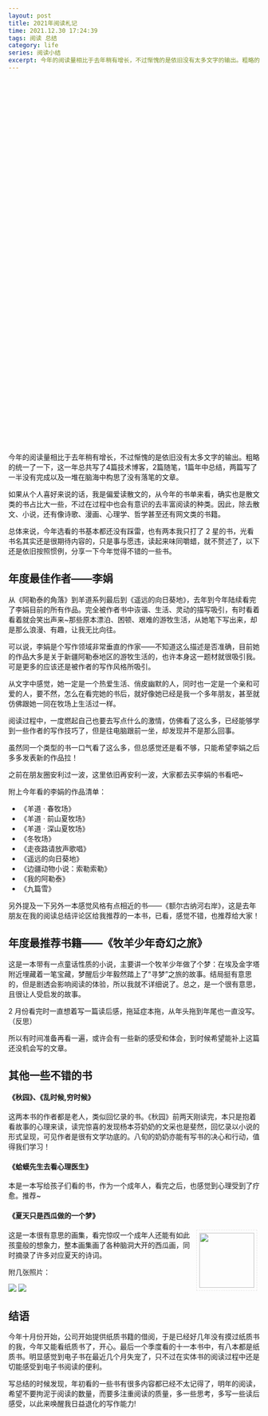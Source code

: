 ```yaml
---
layout: post
title: 2021年阅读札记
time: 2021.12.30 17:24:39
tags: 阅读 总结
category: life
series: 阅读小结
excerpt: 今年的阅读量相比于去年稍有增长，不过惭愧的是依旧没有太多文字的输出。粗略的统一了一下，这一年总共写了4篇技术博客，2篇随笔，1篇年中总结，两篇写了一半没有完成以及一堆在脑海中构思了没有落笔的文章。
---
```


<style>
.chartbox{
    width: 100%;
    height:720px;
    margin:20px 0;
}
.chartbox img{
    width:100%;
    height:auto;
}
.txtAroundImg{
    display: inline-block !important;
    margin: 0 5px !important;
    padding: 5px;
    border: 1px dashed #e5e5e5;
}
</style>
<div id="book-chart" class="chartbox"></div>
今年的阅读量相比于去年稍有增长，不过惭愧的是依旧没有太多文字的输出。粗略的统一了一下，这一年总共写了4篇技术博客，2篇随笔，1篇年中总结，两篇写了一半没有完成以及一堆在脑海中构思了没有落笔的文章。

如果从个人喜好来说的话，我是偏爱读散文的，从今年的书单来看，确实也是散文类的书占比大一些，不过在过程中也会有意识的去丰富阅读的种类。因此，除去散文、小说，还有像诗歌、漫画、心理学、哲学甚至还有网文类的书籍。

总体来说，今年选看的书基本都还没有踩雷，也有两本我只打了 2 星的书，光看书名其实还是很期待内容的，只是事与愿违，读起来味同嚼蜡，就不赘述了，以下还是依旧按照惯例，分享一下今年觉得不错的一些书。

## 年度最佳作者——李娟

从《阿勒泰的角落》到羊道系列最后到《遥远的向日葵地》，去年到今年陆续看完了李娟目前的所有作品。完全被作者书中诙谐、生活、灵动的描写吸引，有时看着看着就会笑出声来~那些原本漂泊、困顿、艰难的游牧生活，从她笔下写出来，却是那么浪漫、有趣，让我无比向往。

可以说，李娟是个写作领域非常垂直的作家——不知道这么描述是否准确，目前她的作品大多是关于新疆阿勒泰地区的游牧生活的，也许本身这一题材就很吸引我。可是更多的应该还是被作者的写作风格所吸引。

从文字中感觉，她一定是一个热爱生活、俏皮幽默的人，同时也一定是一个亲和可爱的人，要不然，怎么在看完她的书后，就好像她已经是我一个多年朋友，甚至就仿佛跟她一同在牧场上生活过一样。

阅读过程中，一度燃起自己也要去写点什么的激情，仿佛看了这么多，已经能够学到一些作者的写作技巧了，但是往电脑跟前一坐，却发现并不是那么回事。

虽然同一个类型的书一口气看了这么多，但总感觉还是看不够，只能希望李娟之后多多发表新的作品拉！

之前在朋友圈安利过一波，这里依旧再安利一波，大家都去买李娟的书看吧~

附上今年看的李娟的作品清单：

-   《羊道 · 春牧场》
-   《羊道 · 前山夏牧场》
-   《羊道 · 深山夏牧场》
-   《冬牧场》
-   《走夜路请放声歌唱》
-   《遥远的向日葵地》
-   《边疆动物小说：索勒索勒》
-   《我的阿勒泰》
-   《九篇雪》

另外提及一下另外一本感觉风格有点相近的书——《额尔古纳河右岸》，这是去年朋友在我的阅读总结评论区给我推荐的一本书，已看，感觉不错，也推荐给大家！

## 年度最推荐书籍——《牧羊少年奇幻之旅》

这是一本带有一点童话性质的小说，主要讲一个牧羊少年做了个梦：在埃及金字塔附近埋藏着一笔宝藏，梦醒后少年毅然踏上了“寻梦”之旅的故事。结局挺有意思的，但是剧透会影响阅读的体验，所以我就不详细说了。总之，是一个很有意思，且很让人受启发的故事。

2 月份看完时一直想着写一篇读后感，拖延症本拖，从年头拖到年尾也一直没写。（反思）

所以有时间准备再看一遍，或许会有一些新的感受和体会，到时候希望能补上这篇还没机会写的文章。

## 其他一些不错的书

#### 《秋园》、《乱时候,穷时候》

这两本书的作者都是老人，类似回忆录的书。《秋园》前两天刚读完，本只是抱着看故事的心理来读，读完惊喜的发现杨本芬奶奶的文采也是斐然，回忆录以小说的形式呈现，可见作者是很有文学功底的。八旬的奶奶亦能有写书的决心和行动，值得我们学习！

#### 《蛤蟆先生去看心理医生》

本是一本写给孩子们看的书，作为一个成年人，看完之后，也感觉到心理受到了疗愈。推荐~

#### 《夏天只是西瓜做的一个梦》

<img align="right" width="110" hspace="5" vspace="5" src="{{ site.baseurl}}/images/post/2021-12-30-read-summary-2021/pic01.jpeg" class="txtAroundImg" />
这是一本很有意思的画集，看完惊叹一个成年人还能有如此孩童般的想象力，整本画集画了各种脑洞大开的西瓜画，同时摘录了许多对应夏天的诗词。

附几张照片：

<img src="{{site.imgPath}}/post/2021-12-30-read-summary-2021/pic02.jpg" />
<img src="{{site.imgPath}}/post/2021-12-30-read-summary-2021/pic03.jpg" />

## 结语

今年十月份开始，公司开始提供纸质书籍的借阅，于是已经好几年没有摸过纸质书的我，今年又能看纸质书了，开心。最后一个季度看的十一本书中，有八本都是纸质书。明显感觉到电子书在最近几个月失宠了，只不过在实体书的阅读过程中还是切能感受到电子书阅读的便利。

写总结的时候发现，年初看的一些书有很多内容都已经不太记得了，明年的阅读，希望不要拘泥于阅读的数量，而要多注重阅读的质量，多一些思考，多写一些读后感受，以此来唤醒我日益退化的写作能力!

<script type="text/javascript" src="{{ site.url }}{{site.baseurl}}/js/echarts.min-4.8.0.js"></script>
<script type="text/javascript" src="{{ site.url }}{{site.baseurl}}/js/bookList.js"></script>
<script type="text/javascript" src="{{ site.url }}{{site.baseurl}}/js/chartsCommon.js"></script>

<script type="text/javascript">

if (window.innerWidth < 600) {
    var img2020 = '{{ site.url }}{{site.baseurl}}/images/post/2021-12-30-read-summary-2021/pic-chart.png';

    setChartImg('book-chart',img2020)
}
else {
    var charts = [];
    
    var myChart = echarts.init(document.getElementById('book-chart'));
    var baseData = bookData['2021']
    let opt = getReadSummaryChartOpt(baseData,{
        title: '2021年度读书统计',
        colors: ['#cf7500','#a4b787','#f8e4b7','#797a7e','#79a3b1'],
        bgColor: '#231903',
        txtColor: '#bbbbbb'
    })
    myChart.setOption(opt);
    charts.push(myChart)
    setResize(charts)
}

</script>
